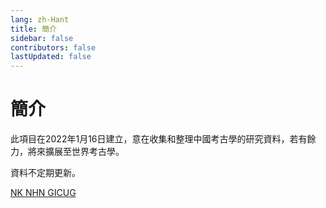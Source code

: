 ```yaml
---
lang: zh-Hant
title: 簡介
sidebar: false
contributors: false
lastUpdated: false
---
```


# 簡介
此項目在2022年1月16日建立，意在收集和整理中國考古學的研究資料，若有餘力，將來擴展至世界考古學。

資料不定期更新。

[NK NHN GICUG](mailto:archaeology.cn@outlook.com)